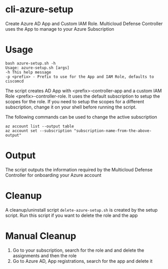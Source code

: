 # cli-azure-setup
Create Azure AD App and Custom IAM Role. Multicloud Defense Controller uses the App to manage to your Azure Subscription

# Usage
```
bash azure-setup.sh -h
Usage: azure-setup.sh [args]
-h This help message
-p <prefix> - Prefix to use for the App and IAM Role, defaults to ciscomcd
```

The script creates AD App with \<prefix\>-controller-app and a custom IAM Role \<prefix\>-controller-role. It uses the default subscription to setup the scopes for the role. If you need to setup the scopes for a different subscription, change it on your shell before running the script.

The following commands can be used to change the active subscription

```
az account list --output table
az account set --subscription "subscription-name-from-the-above-output"
```

# Output
The script outputs the information required by the Multicloud Defense Controller for onboarding your Azure account

# Cleanup
A cleanup/uninstall script `delete-azure-setup.sh` is created by the setup script. Run this script if you want to delete the role and the app

# Manual Cleanup
1. Go to your subscription, search for the role and and delete the assignments and then the role
1. Go to Azure AD, App registrations, search for the app and delete it
